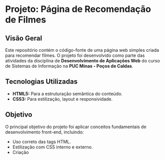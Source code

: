 # Projeto: Página de Recomendação de Filmes

## Visão Geral

Este repositório contém o código-fonte de uma página web simples criada para recomendar filmes. O projeto foi desenvolvido como parte das atividades da disciplina de **Desenvolvimento de Aplicações Web** do curso de Sistemas de Informação na **PUC Minas - Poços de Caldas**.

## Tecnologias Utilizadas

* **HTML5:** Para a estruturação semântica do conteúdo.
* **CSS3:** Para estilização, layout e responsividade.

## Objetivo

O principal objetivo do projeto foi aplicar conceitos fundamentais de desenvolvimento front-end, incluindo:
* Uso correto das tags HTML.
* Estilização com CSS interno e externo.
* Criação
